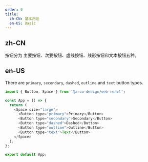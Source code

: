 ```yaml
---
order: 0
title: 
  zh-CN: 基本用法
  en-US: Basic
---
```


## zh-CN

按钮分为 主要按钮、次要按钮、虚线按钮、线形按钮和文本按钮五种。

## en-US

There are `primary`, `secondary`, `dashed`, `outline` and `text` button types.

```js
import { Button, Space } from '@arco-design/web-react';

const App = () => {
  return (
    <Space size="large">
      <Button type="primary">Primary</Button>
      <Button type="secondary">Secondary</Button>
      <Button type="dashed">Dashed</Button>
      <Button type="outline">Outline</Button>
      <Button type="text">Text</Button>
    </Space>
  );
};

export default App;
```
